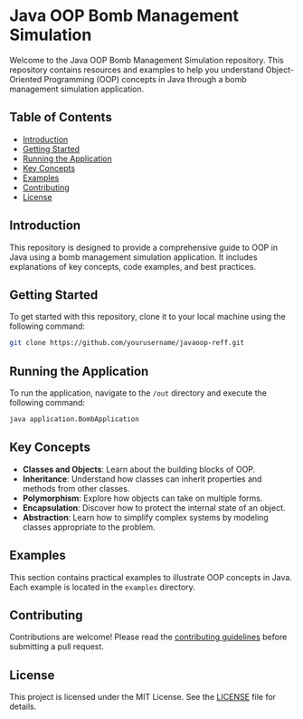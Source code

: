 # Java OOP Bomb Management Simulation

Welcome to the Java OOP Bomb Management Simulation repository. This repository contains resources and examples to help you understand Object-Oriented Programming (OOP) concepts in Java through a bomb management simulation application.

## Table of Contents

- [Introduction](#introduction)
- [Getting Started](#getting-started)
- [Running the Application](#running-the-application)
- [Key Concepts](#key-concepts)
- [Examples](#examples)
- [Contributing](#contributing)
- [License](#license)

## Introduction

This repository is designed to provide a comprehensive guide to OOP in Java using a bomb management simulation application. It includes explanations of key concepts, code examples, and best practices.

## Getting Started

To get started with this repository, clone it to your local machine using the following command:

```bash
git clone https://github.com/yourusername/javaoop-reff.git
```

## Running the Application

To run the application, navigate to the `/out` directory and execute the following command:

```bash
java application.BombApplication
```

## Key Concepts

- **Classes and Objects**: Learn about the building blocks of OOP.
- **Inheritance**: Understand how classes can inherit properties and methods from other classes.
- **Polymorphism**: Explore how objects can take on multiple forms.
- **Encapsulation**: Discover how to protect the internal state of an object.
- **Abstraction**: Learn how to simplify complex systems by modeling classes appropriate to the problem.

## Examples

This section contains practical examples to illustrate OOP concepts in Java. Each example is located in the `examples` directory.

## Contributing

Contributions are welcome! Please read the [contributing guidelines](CONTRIBUTING.md) before submitting a pull request.

## License

This project is licensed under the MIT License. See the [LICENSE](LICENSE) file for details.